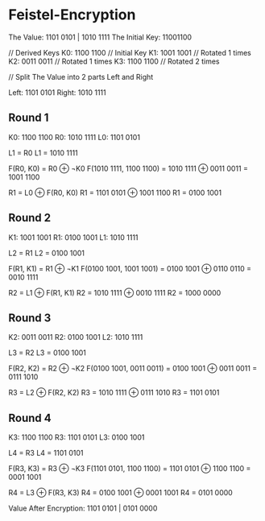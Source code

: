 # Feistel-Encryption

The Value: 1101 0101 | 1010 1111
The Initial Key: 11001100

// Derived Keys
K0: 1100 1100 // Initial Key
K1: 1001 1001 // Rotated 1 times
K2: 0011 0011 // Rotated 1 times
K3: 1100 1100 // Rotated 2 times

// Split The Value into 2 parts Left and Right

Left: 1101 0101
Right: 1010 1111

## Round 1
K0: 1100 1100
R0: 1010 1111
L0: 1101 0101

L1 = R0
L1 = 1010 1111

F(R0, K0) = R0 ⊕ ¬K0
F(1010 1111, 1100 1100) = 1010 1111 ⊕ 0011 0011 = 1001 1100

R1 = L0 ⊕ F(R0, K0)
R1 = 1101 0101 ⊕ 1001 1100
R1 = 0100 1001

## Round 2
K1: 1001 1001
R1: 0100 1001
L1: 1010 1111

L2 = R1
L2 = 0100 1001

F(R1, K1) = R1 ⊕ ¬K1
F(0100 1001, 1001 1001) = 0100 1001 ⊕ 0110 0110 = 0010 1111

R2 = L1 ⊕ F(R1, K1)
R2 = 1010 1111 ⊕ 0010 1111
R2 = 1000 0000

## Round 3
K2: 0011 0011
R2: 0100 1001
L2: 1010 1111

L3 = R2
L3 = 0100 1001

F(R2, K2) = R2 ⊕ ¬K2
F(0100 1001, 0011 0011) = 0100 1001 ⊕ 0011 0011 = 0111 1010

R3 = L2 ⊕ F(R2, K2)
R3 = 1010 1111 ⊕ 0111 1010
R3 = 1101 0101

## Round 4
K3: 1100 1100
R3: 1101 0101
L3: 0100 1001

L4 = R3
L4 = 1101 0101

F(R3, K3) = R3 ⊕ ¬K3
F(1101 0101, 1100 1100) = 1101 0101 ⊕ 1100 1100 = 0001 1001

R4 = L3 ⊕ F(R3, K3)
R4 = 0100 1001 ⊕ 0001 1001
R4 = 0101 0000

Value After Encryption: 1101 0101 | 0101 0000
